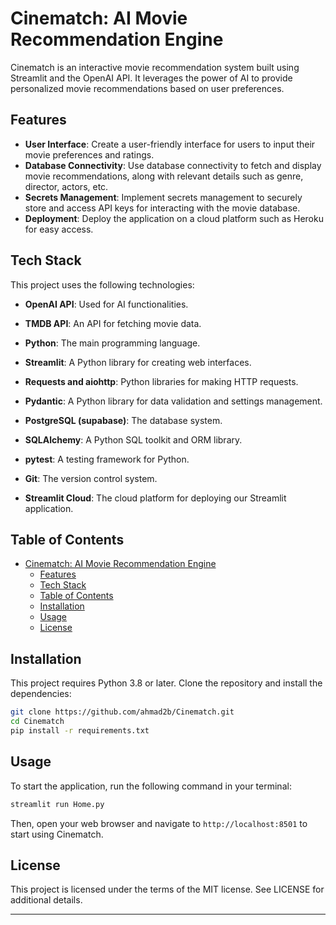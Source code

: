 # Cinematch: AI Movie Recommendation Engine

Cinematch is an interactive movie recommendation system built using Streamlit and the OpenAI API. It leverages the power of AI to provide personalized movie recommendations based on user preferences.

## Features

- **User Interface**: Create a user-friendly interface for users to input their movie preferences and ratings.
- **Database Connectivity**: Use database connectivity to fetch and display movie recommendations, along with relevant details such as genre, director, actors, etc.
- **Secrets Management**: Implement secrets management to securely store and access API keys for interacting with the movie database.
- **Deployment**: Deploy the application on a cloud platform such as Heroku for easy access.

## Tech Stack

This project uses the following technologies:

- **OpenAI API**: Used for AI functionalities.
- **TMDB API**: An API for fetching movie data.

- **Python**: The main programming language.
- **Streamlit**: A Python library for creating web interfaces.
- **Requests and aiohttp**: Python libraries for making HTTP requests.
- **Pydantic**: A Python library for data validation and settings management.
- **PostgreSQL (supabase)**: The database system.
- **SQLAlchemy**: A Python SQL toolkit and ORM library.
- **pytest**: A testing framework for Python.
- **Git**: The version control system.
- **Streamlit Cloud**: The cloud platform for deploying our Streamlit application.

## Table of Contents

- [Cinematch: AI Movie Recommendation Engine](#cinematch-ai-movie-recommendation-engine)
  - [Features](#features)
  - [Tech Stack](#tech-stack)
  - [Table of Contents](#table-of-contents)
  - [Installation](#installation)
  - [Usage](#usage)
  - [License](#license)

## Installation

This project requires Python 3.8 or later. Clone the repository and install the dependencies:

```sh
git clone https://github.com/ahmad2b/Cinematch.git
cd Cinematch
pip install -r requirements.txt
```

## Usage

To start the application, run the following command in your terminal:

```sh
streamlit run Home.py
```

Then, open your web browser and navigate to `http://localhost:8501` to start using Cinematch.

## License

This project is licensed under the terms of the MIT license. See LICENSE for additional details.

---
